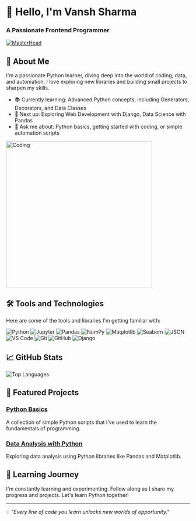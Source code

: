 # 🐍 Hello, I'm Vansh Sharma
<h3>A Passionate Frontend Programmer</h3>

[![MasterHead](https://user-images.githubusercontent.com/74750414/167504857-4129cbc1-2d10-4478-be39-3c1a3bee2dbc.gif)](https://rishavchanda.io)

## 🌱 About Me

I'm a passionate Python learner, diving deep into the world of coding, data, and automation. I love exploring new libraries and building small projects to sharpen my skills.

- 📚 Currently learning: Advanced Python concepts, including Generators, Decorators, and Data Classes
- 🎯 Next up: Exploring Web Development with Django, Data Science with Pandas
- 💬 Ask me about: Python basics, getting started with coding, or simple automation scripts

<img align="center" alt="Coding" width="400" src="https://media.tenor.com/mH_Sq3JI3jkAAAAi/helloworld-programming.gif">

## 🛠️ Tools and Technologies

Here are some of the tools and libraries I'm getting familiar with:

![Python](https://img.shields.io/badge/Python-3776AB?style=for-the-badge&logo=python&logoColor=white)
![Jupyter](https://img.shields.io/badge/Jupyter-F37626?style=for-the-badge&logo=jupyter&logoColor=white)
![Pandas](https://img.shields.io/badge/Pandas-150458?style=for-the-badge&logo=pandas&logoColor=white)
![NumPy](https://img.shields.io/badge/NumPy-013243?style=for-the-badge&logo=numpy&logoColor=white)
![Matplotlib](https://img.shields.io/badge/Matplotlib-3E4E50?style=for-the-badge&logo=matplotlib&logoColor=white)
![Seaborn](https://img.shields.io/badge/Seaborn-3776AB?style=for-the-badge&logo=seaborn&logoColor=white)
![JSON](https://img.shields.io/badge/JSON-000000?style=for-the-badge&logo=json&logoColor=white)
![VS Code](https://img.shields.io/badge/VS_Code-007ACC?style=for-the-badge&logo=visualstudiocode&logoColor=white)
![Git](https://img.shields.io/badge/Git-F05032?style=for-the-badge&logo=git&logoColor=white)
![GitHub](https://img.shields.io/badge/GitHub-181717?style=for-the-badge&logo=github&logoColor=white)
![Django](https://img.shields.io/badge/Django-092E20?style=for-the-badge&logo=django&logoColor=white)

## 📈 GitHub Stats

![Top Languages](https://github-readme-stats.vercel.app/api/top-langs/?username=vansh-xplore&layout=compact&theme=vue)

## 🌟 Featured Projects

### [Python Basics](https://github.com/vansh-xplore/python-basics)
A collection of simple Python scripts that I’ve used to learn the fundamentals of programming.

### [Data Analysis with Python](https://github.com/vansh-xplore/data-analysis-python)
Exploring data analysis using Python libraries like Pandas and Matplotlib.

## 🧠 Learning Journey

I'm constantly learning and experimenting. Follow along as I share my progress and projects. Let's learn Python together!

---

💡 *"Every line of code you learn unlocks new worlds of opportunity."*
